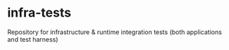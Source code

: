 # infra-tests
Repository for infrastructure &amp; runtime integration tests (both applications and test harness)
